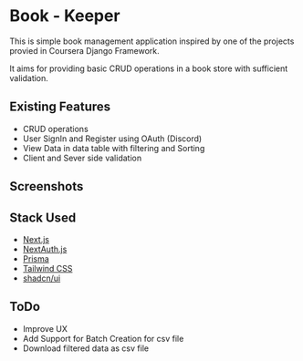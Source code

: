 # Book - Keeper

This is simple book management application inspired by one of the projects provied in Coursera Django Framework.

It aims for providing basic CRUD operations in a book store with sufficient validation.

## Existing Features

- CRUD operations
- User SignIn and Register using OAuth (Discord)
- View Data in data table with filtering and Sorting
- Client and Sever side validation

## Screenshots

## Stack Used

- [Next.js](https://nextjs.org)
- [NextAuth.js](https://next-auth.js.org)
- [Prisma](https://prisma.io)
- [Tailwind CSS](https://tailwindcss.com)
- [shadcn/ui](https://ui.shadcn.com/)

## ToDo

- Improve UX
- Add Support for Batch Creation for csv file
- Download filtered data as csv file
